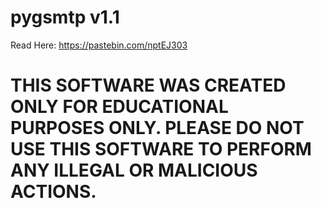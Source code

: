 # pygsmtp v1.1

Read Here: https://pastebin.com/nptEJ303

# THIS SOFTWARE WAS CREATED ONLY FOR EDUCATIONAL PURPOSES ONLY. PLEASE DO NOT USE THIS SOFTWARE TO PERFORM ANY ILLEGAL OR MALICIOUS ACTIONS.
